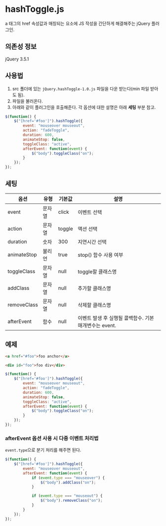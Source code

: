# hashToggle.js

a 태그의 href 속성값과 매칭되는 요소에 JS 작성을 간단하게 해결해주는 jQuery 플러그인.

## 의존성 정보

jQuery 3.5.1

## 사용법

1. src 폴더에 있는 ```jQuery.hashToggle-1.0.js``` 파일을 다운 받는다(min 파일 받아도 됨).
2. 파일을 불러온다.
3. 아래와 같이 플러그인을 호출해준다. 각 옵션에 대한 설명은 아래 **세팅** 부분 참고.

```javascript
$(function() {
    $("[href='#foo']").hashToggle({
        event: "mouseover mouseout",
        action: "fadeToggle",
        duration: 600,
        animateStop: false,
        toggleClass: "active",
        afterEvent: function(event) {
            $("body").toggleClass("on");
        }
    });
});
```

## 세팅

|옵션|유형|기본값|설명|
|------|---|---|---|
|event|문자열|click|이벤트 선택|
|action|문자열|toggle|액션 선택|
|duration|숫자|300|지연시간 선택|
|animateStop|불리언|true|stop() 함수 사용 여부|
|toggleClass|문자열|null|toggle할 클래스명|
|addClass|문자열|null|추가할 클래스명|
|removeClass|문자열|null|삭제할 클래스명|
|afterEvent|함수|null|이벤트 발생 후 실행될 콜백함수. 기본 매개변수는 event.|

## 예제

```html
<a href="#foo">foo anchor</a>

<div id="foo">foo div</div>
```

```javascript
$(function() {
    $("[href='#foo']").hashToggle({
        event: "mouseover mouseout",
        action: "fadeToggle",
        duration: 600,
        animateStop: false,
        toggleClass: "active",
        afterEvent: function(event) {
            $("body").toggleClass("on");
        }
    });
});
```

### afterEvent 옵션 사용 시 다중 이벤트 처리법

```event.type```으로 분기 처리를 해주면 된다.

```javascript
$(function() {
    $("[href='#foo']").hashToggle({
        event: "mouseover mouseout",
        afterEvent: function(event) {
            if (event.type === "mouseover") {
                $("body").addClass("on");
            }

            if (event.type === "mouseout") {
                $("body").removeClass("on");
            }
        }
    });
});
```